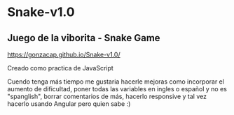 # Snake-v1.0
## Juego de la viborita - Snake Game

https://gonzacap.github.io/Snake-v1.0/

Creado como practica de JavaScript

Cuendo tenga más tiempo me gustaria hacerle mejoras como incorporar el aumento de dificultad, poner todas las variables en ingles o español y no es "spanglish", borrar comentarios de más, hacerlo responsive y tal vez hacerlo usando Angular pero quien sabe :)
